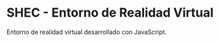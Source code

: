 SHEC - Entorno de Realidad Virtual
==================================

Entorno de realidad virtual desarrollado con JavaScript. 

